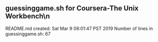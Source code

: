 ## guessinggame.sh for Coursera-The Unix Workbench\n
README.md created: Sat Mar  9 08:01:47 PST 2019
Number of lines in guessinggame.sh: 67
